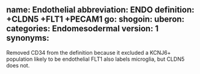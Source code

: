 name: Endothelial
abbreviation: ENDO
definition: +CLDN5 +FLT1 +PECAM1
go:
shogoin: 
uberon:
categories: Endomesodermal
version: 1
synonyms:
---

Removed CD34 from the definition because it excluded a KCNJ6+ population likely to be endothelial
FLT1 also labels microglia, but CLDN5 does not.
